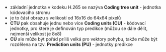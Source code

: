 ﻿- základní jednotka v kodeku H.265 se nazýva **Coding tree unit** - jednotka kódovacího stromu
- je to část obrazu s velikostí od 16x16 do 64x64 pixelů
- **CTU** pak obsahuje jednu nebo více **Coding units (CU)** - kódovací jednotky, pro které je definován typ predikce (můžou se dále dělit, nejmenší velikost je 8x8)
- **CU** ale může být pořád príliš velká pro vektory pohybu, takže může být rozdělena na tzv. **Prediction units (PU)** - jednotky predikce